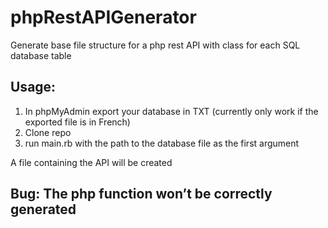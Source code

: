 # phpRestAPIGenerator
Generate base file structure for a php rest API with class for each SQL database table

## Usage:
1. In phpMyAdmin export your database in TXT (currently only work if the exported file is in French) 
2. Clone repo 
3. run main.rb with the path to the database file as the first argument 

A file containing the API will be created

## Bug: The php function won’t be correctly generated

